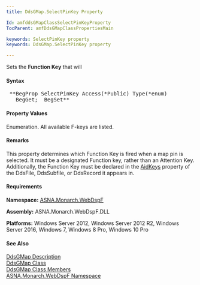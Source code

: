 ```yaml
---
title: DdsGMap.SelectPinKey Property

Id: amfddsGMapClassSelectPinKeyProperty
TocParent: amfDdsGMapClassPropertiesMain

keywords: SelectPinKey property
keywords: DdsGMap.SelectPinKey property

---
```


Sets the **Function Key** that will 

#### Syntax
<pre class="prettyprint"> **BegProp SelectPinKey Access(*Public) Type(*enum)
   BegGet;  BegSet** </pre>

#### Property Values
Enumeration. All available F-keys are listed. 

#### Remarks
This property determines which Function Key is fired when a map pin is selected. It must be a designated Function key, rather than an Attention Key. Additionally, the Function Key must be declared in the [AidKeys](amfDdsFileClassAidKeysProperty.html) property of the DdsFile, DdsSubfile, or DdsRecord it appears in.

#### Requirements
**Namespace:** [ASNA.Monarch.WebDspF](amfWebDspFNamespace.html)

**Assembly:** ASNA.Monarch.WebDspF.DLL

**Platforms:** Windows Server 2012, Windows Server 2012 R2, Windows Server 2016, Windows 7, Windows 8 Pro, Windows 10 Pro

#### See Also
[DdsGMap Description](amfUnderstandingMaps.html)<br /> [ DdsGMap Class](amfddsGMapClass.html) <br /> [ DdsGMap Class Members](amfddsGMaplClassMembers.html) <br /> [ ASNA.Monarch.WebDspF Namespace](amfWebDspFNamespace.html) 
